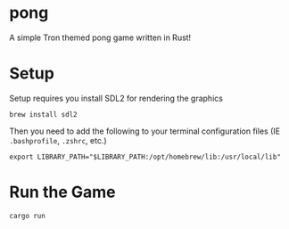 # pong

A simple Tron themed pong game written in Rust!

# Setup

Setup requires you install SDL2 for rendering the graphics

```
brew install sdl2
```

Then you need to add the following to your terminal configuration files (IE `.bashprofile`, `.zshrc`, etc.)

```
export LIBRARY_PATH="$LIBRARY_PATH:/opt/homebrew/lib:/usr/local/lib"
```

# Run the Game

```
cargo run
```
